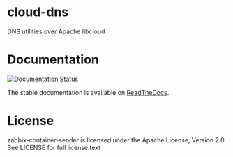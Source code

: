 # cloud-dns

DNS utilities over Apache libcloud

# Documentation

[![Documentation Status](https://readthedocs.org/projects/cloud-dns/badge/?version=latest)](https://readthedocs.org/projects/cloud-dns/?badge=latest)

The stable documentation is available on [ReadTheDocs](http://docker-zabbix-sender.readthedocs.org/en/latest/). 

# License

zabbix-container-sender is licensed under the Apache License, Version 2.0. See LICENSE for full license text
